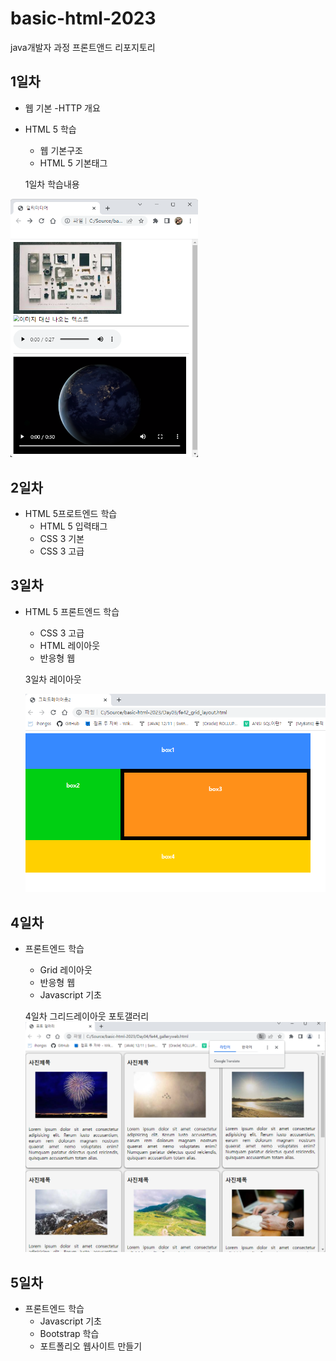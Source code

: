 # basic-html-2023
java개발자 과정 프론트앤드 리포지토리

## 1일차
- 웹 기본
    -HTTP 개요
- HTML 5 학습
    
    - 웹 기본구조
    - HTML 5 기본태그
    
    1일차 학습내용
<!--![멀티미디어](https://raw.githubusercontent.com/kimdo12/basic-html-2023/main/image/day01.png)-->
<img src="https://raw.githubusercontent.com/kimdo12/basic-html-2023/main/image/day01.png" width="300">


## 2일차

- HTML 5프로트엔드 학습
    - HTML 5 입력태그
    - CSS 3 기본 
    - CSS 3 고급

## 3일차

- HTML 5 프론트엔드 학습
    - CSS 3 고급
    - HTML 레이아웃
    - 반응형 웹
     
     3일차 레이아웃
    
    <img src="https://raw.githubusercontent.com/kimdo12/basic-html-2023/main/image/layout.png">


## 4일차

- 프론트엔드 학습
    - Grid 레이아웃
    - 반응형 웹
    - Javascript 기초

    4일차 그리드레이아웃 포토갤러리
     <img src="https://raw.githubusercontent.com/kimdo12/basic-html-2023/main/image/gallery02.png">

## 5일차

- 프론트엔드 학습
    - Javascript 기초
    - Bootstrap 학습
    - 포트폴리오 웹사이트 만들기
